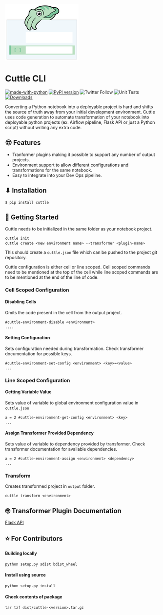 ![alt text](/images/cuttle-logo.png)

# Cuttle CLI

[![made-with-python](https://img.shields.io/badge/Made%20with-Python-1f425f.svg)](https://www.python.org/) [![PyPI version](https://badge.fury.io/py/cuttle.svg)](https://badge.fury.io/py/cuttle) <img alt="Twitter Follow" src="https://img.shields.io/twitter/follow/cuttlehq?style=social"> ![Unit Tests](https://github.com/CuttleLabs/cuttle-cli/actions/workflows/test.yml/badge.svg) [![Downloads](https://pepy.tech/badge/cuttle/week)](https://pepy.tech/project/cuttle)

Converting a Python notebook into a deployable project is hard and shifts the source of truth away from your initial development environment. Cuttle uses code generation to automate transformation of your notebook into deployable python projects (ex. Airflow pipeline, Flask API or just a Python script) without writing any extra code. 

## 😎 Features

* Tranformer plugins making it possible to support any number of output projects.
* Environment support to allow different configurations and transformations for the same notebook.
* Easy to integrate into your Dev Ops pipeline.
## ⬇ Installation
```
$ pip install cuttle
```

## 🚀 Getting Started

Cuttle needs to be initialized in the same folder as your notebook project. 

```
cuttle init
cuttle create <new environment name> --transformer <plugin-name>
```

This should create a `cuttle.json` file which can be pushed to the project git repository.

Cuttle configuration is either cell or line scoped. Cell scoped commands need to be mentioned at the top of the cell while line scoped commands are to be mentioned at the end of the line of code.

### Cell Scoped Configuration

#### Disabling Cells

Omits the code present in the cell from the output project.

```
#cuttle-environment-disable <environment>
....
```

####  Setting Configuration

Sets configuration needed during transformation. Check transformer documentation for possible keys.

```
#cuttle-environment-set-config <environment> <key>=<value>
...
```

### Line Scoped Configuration

#### Getting Variable Value

Sets value of variable to global environment configuration value in `cuttle.json`

```
a = 2 #cuttle-environment-get-config <environment> <key>
...
```

#### Assign Transformer Provided Dependency

Sets value of variable to dependency provided by transformer. Check transformer documentation for available dependencies.

```
a = 2 #cuttle-environment-assign <environment> <dependency>
...
```

### Transform

Creates transformed project in `output` folder.

```
cuttle transform <environment>
```

## 🤓 Transformer Plugin Documentation

[Flask API](cuttle/transform/flask/README.md)


## ⭐ For Contributors


#### Building locally

```
python setup.py sdist bdist_wheel
```

#### Install using source

```
python setup.py install
```

#### Check contents of package

```
tar tzf dist/cuttle-<version>.tar.gz
```
